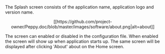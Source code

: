 The Splash screen consists of the application name, application logo and version name. 
<p align="center">
[[https://github.com/project-owner/Peppy.doc/blob/master/images/software/about.png|alt=about]]
</p>
The screen can enabled or disabled in the configuration file. When enabled the screen will show up when application starts up. The same screen will be displayed after clicking 'About' about on the Home screen.